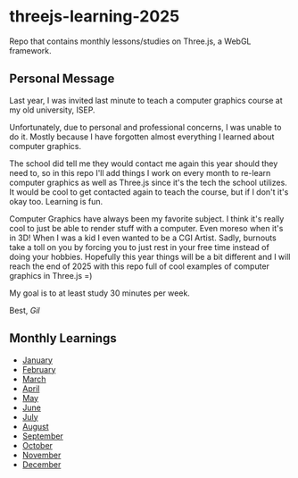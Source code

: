 # threejs-learning-2025

Repo that contains monthly lessons/studies on Three.js, a WebGL framework.

## Personal Message

Last year, I was invited last minute to teach a computer graphics course at my old university, ISEP.

Unfortunately, due to personal and professional concerns, I was unable to do it. Mostly because I have forgotten almost everything I learned about computer graphics.

The school did tell me they would contact me again this year should they need to, so in this repo I'll add things I work on every month to re-learn computer graphics as well as Three.js since it's the tech the school utilizes. It would be cool to get contacted again to teach the course, but if I don't it's okay too. Learning is fun.

Computer Graphics have always been my favorite subject. I think it's really cool to just be able to render stuff with a computer. Even moreso when it's in 3D! When I was a kid I even wanted to be a CGI Artist. Sadly, burnouts take a toll on you by forcing you to just rest in your free time instead of doing your hobbies. Hopefully this year things will be a bit different and I will reach the end of 2025 with this repo full of cool examples of computer graphics in Three.js =)

My goal is to at least study 30 minutes per week.

Best,
_Gil_

## Monthly Learnings

- [January](january/README.md)
- [February](january/README.md)
- [March](january/README.md)
- [April](january/README.md)
- [May](january/README.md)
- [June](january/README.md)
- [July](january/README.md)
- [August](january/README.md)
- [September](january/README.md)
- [October](january/README.md)
- [November](january/README.md)
- [December](january/README.md)